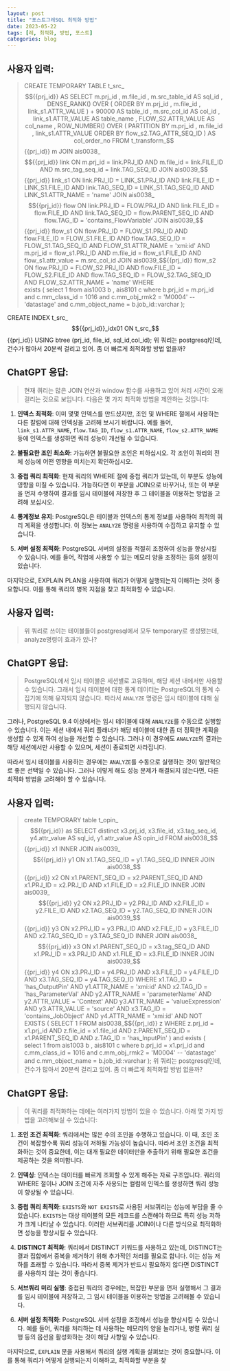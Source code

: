 ```yaml
---
layout: post
title: "포스트그레SQL 최적화 방법"
date: 2023-05-22
tags: [레, 최적화, 방법, 포스트]
categories: blog
---
```


## 사용자 입력:
> CREATE TEMPORARY TABLE t_src_$${{prj_id}} AS
SELECT
    m.prj_id
    , m.file_id
    , m.src_table_id AS sql_id
    , DENSE_RANK() OVER (
ORDER BY
    m.prj_id
    , m.file_id
    , link_s1.ATTR_VALUE
) + 90000 AS table_id
    , m.src_col_id AS col_id
    , link_s1.ATTR_VALUE AS table_name
    , FLOW_S2.ATTR_VALUE AS col_name
    , ROW_NUMBER() OVER (
    PARTITION BY m.prj_id
    , m.file_id
    , link_s1.ATTR_VALUE
ORDER BY
    flow_s2.TAG_ATTR_SEQ_ID
) AS col_order_no
FROM
    t_transform_$${{prj_id}} m
JOIN ais0038_$${{prj_id}} link ON
    m.prj_id = link.PRJ_ID
    AND m.file_id = link.FILE_ID
    AND m.src_tag_seq_id = link.TAG_SEQ_ID
JOIN ais0039_$${{prj_id}} link_s1 ON
    link.PRJ_ID = LINK_S1.PRJ_ID
    AND link.FILE_ID = LINK_S1.FILE_ID
    AND link.TAG_SEQ_ID = LINK_S1.TAG_SEQ_ID
    AND LINK_S1.ATTR_NAME = 'name'
JOIN ais0038_$${{prj_id}} flow ON
    link.PRJ_ID = FLOW.PRJ_ID
    AND link.FILE_ID = flow.FILE_ID
    AND link.TAG_SEQ_ID = flow.PARENT_SEQ_ID
    AND flow.TAG_ID = 'contains_FlowVariable'
JOIN ais0039_$${{prj_id}} flow_s1 ON
    flow.PRJ_ID = FLOW_S1.PRJ_ID
    AND flow.FILE_ID = FLOW_S1.FILE_ID
    AND flow.TAG_SEQ_ID = FLOW_S1.TAG_SEQ_ID
    AND FLOW_S1.ATTR_NAME = 'xmi:id'
    AND m.prj_id = flow_s1.PRJ_ID
    AND m.file_id = flow_s1.FILE_ID
    AND flow_s1.attr_value = m.src_col_id
JOIN ais0039_$${{prj_id}} flow_s2 ON
    flow.PRJ_ID = FLOW_S2.PRJ_ID
    AND flow.FILE_ID = FLOW_S2.FILE_ID
    AND flow.TAG_SEQ_ID = FLOW_S2.TAG_SEQ_ID
    AND FLOW_S2.ATTR_NAME = 'name'
WHERE 	
exists (
		select
							1
		from
			  ais1003 b
			, ais8101 c
		where
			b.prj_id = m.prj_id
			and c.mm_class_id = 1016
			and c.mm_obj_rmk2 = 'M0004'
			-- 'datastage'
			and c.mm_object_name = b.job_id::varchar
	);      

CREATE INDEX t_src_$${{prj_id}}_idx01 ON t_src_$${{prj_id}} USING btree (prj_id, file_id, sql_id,col_id);
위 쿼리는 postgresql인데, 건수가 많아서 20분씩 걸리고 있어. 좀 더 빠르게 최적화할 방법 없을까?

## ChatGPT 응답:
> 현재 쿼리는 많은 JOIN 연산과 window 함수를 사용하고 있어 처리 시간이 오래 걸리는 것으로 보입니다. 다음은 몇 가지 최적화 방법을 제안하는 것입니다:

1. **인덱스 최적화**: 이미 몇몇 인덱스를 만드셨지만, 조인 및 WHERE 절에서 사용하는 다른 칼럼에 대해 인덱싱을 고려해 보시기 바랍니다. 예를 들어, `link_s1.ATTR_NAME`, `flow.TAG_ID`, `flow_s1.ATTR_NAME`, `flow_s2.ATTR_NAME` 등에 인덱스를 생성하면 쿼리 성능이 개선될 수 있습니다.

2. **불필요한 조인 최소화**: 가능하면 불필요한 조인은 피하십시오. 각 조인이 쿼리의 전체 성능에 어떤 영향을 미치는지 확인하십시오.

3. **중첩 쿼리 최적화**: 현재 쿼리의 WHERE 절에 중첩 쿼리가 있는데, 이 부분도 성능에 영향을 미칠 수 있습니다. 가능하다면 이 부분을 JOIN으로 바꾸거나, 또는 이 부분을 먼저 수행하여 결과를 임시 테이블에 저장한 후 그 테이블을 이용하는 방법을 고려해 보십시오.

4. **통계정보 유지**: PostgreSQL은 테이블과 인덱스의 통계 정보를 사용하여 최적의 쿼리 계획을 생성합니다. 이 정보는 `ANALYZE` 명령을 사용하여 수집하고 유지할 수 있습니다.

5. **서버 설정 최적화**: PostgreSQL 서버의 설정을 적절히 조정하여 성능을 향상시킬 수 있습니다. 예를 들어, 작업에 사용할 수 있는 메모리 양을 조정하는 등의 설정이 있습니다.

마지막으로, EXPLAIN PLAN을 사용하여 쿼리가 어떻게 실행되는지 이해하는 것이 중요합니다. 이를 통해 쿼리의 병목 지점을 찾고 최적화할 수 있습니다.

## 사용자 입력:
> 위 쿼리로 쓰이는 테이블들이 postgresql에서 모두 temporary로 생성됐는데, analyze명령이 효과가 있나?

## ChatGPT 응답:
> PostgreSQL에서 임시 테이블은 세션별로 고유하며, 해당 세션 내에서만 사용할 수 있습니다. 그래서 임시 테이블에 대한 통계 데이터는 PostgreSQL의 통계 수집기에 의해 유지되지 않습니다. 따라서 `ANALYZE` 명령은 임시 테이블에 대해 실행되지 않습니다.

그러나, PostgreSQL 9.4 이상에서는 임시 테이블에 대해 `ANALYZE`를 수동으로 실행할 수 있습니다. 이는 세션 내에서 쿼리 플래너가 해당 테이블에 대한 좀 더 정확한 계획을 생성할 수 있게 하여 성능을 개선할 수 있습니다. 그러나 이 경우에도 `ANALYZE`의 결과는 해당 세션에서만 사용할 수 있으며, 세션이 종료되면 사라집니다.

따라서 임시 테이블을 사용하는 경우에는 `ANALYZE`를 수동으로 실행하는 것이 일반적으로 좋은 선택일 수 있습니다. 그러나 이렇게 해도 성능 문제가 해결되지 않는다면, 다른 최적화 방법을 고려해야 할 수 있습니다.

## 사용자 입력:
> create TEMPORARY table t_opin_$${{prj_id}} as
SELECT  
    distinct
    x3.prj_id, 
    x3.file_id, 
    x3.tag_seq_id,
    y4.attr_value AS sql_id, 
    y1.attr_value AS opin_id
FROM ais0038_$${{prj_id}} x1 
INNER JOIN ais0039_$${{prj_id}} y1 ON x1.TAG_SEQ_ID = y1.TAG_SEQ_ID
INNER JOIN ais0038_$${{prj_id}} x2 ON x1.PARENT_SEQ_ID = x2.PARENT_SEQ_ID AND x1.PRJ_ID = x2.PRJ_ID AND x1.FILE_ID = x2.FILE_ID
INNER JOIN ais0039_$${{prj_id}} y2 ON x2.PRJ_ID = y2.PRJ_ID AND x2.FILE_ID = y2.FILE_ID AND x2.TAG_SEQ_ID = y2.TAG_SEQ_ID
INNER JOIN ais0039_$${{prj_id}} y3 ON x2.PRJ_ID = y3.PRJ_ID AND x2.FILE_ID = y3.FILE_ID AND x2.TAG_SEQ_ID = y3.TAG_SEQ_ID
INNER JOIN ais0038_$${{prj_id}} x3 ON x1.PARENT_SEQ_ID = x3.tag_SEQ_ID AND x1.PRJ_ID = x3.PRJ_ID AND x1.FILE_ID = x3.FILE_ID
INNER JOIN ais0039_$${{prj_id}} y4 ON x3.PRJ_ID = y4.PRJ_ID AND x3.FILE_ID = y4.FILE_ID AND x3.TAG_SEQ_ID = y4.TAG_SEQ_ID
WHERE 
    x1.TAG_ID = 'has_OutputPin' 
    AND y1.ATTR_NAME = 'xmi:id' 
    AND x2.TAG_ID = 'has_ParameterVal' 
    AND y2.ATTR_NAME = 'parameterName' 
    AND y2.ATTR_VALUE = 'Context' 
    AND y3.ATTR_NAME = 'valueExpression' 
    AND y3.ATTR_VALUE = 'source' 
    AND x3.TAG_ID = 'contains_JobObject' 
    AND y4.ATTR_NAME = 'xmi:id' 
    AND NOT EXISTS (
        SELECT 1 
        FROM ais0038_$${{prj_id}} z 
        WHERE z.prj_id = x1.prj_id AND z.file_id = x1.file_id AND z.PARENT_SEQ_ID = x1.PARENT_SEQ_ID AND z.TAG_ID = 'has_InputPin'
    )
	and exists (
		select
							1
		from
			  ais1003 b
			, ais8101 c
		where
			b.prj_id = x1.prj_id
			and c.mm_class_id = 1016
			and c.mm_obj_rmk2 = 'M0004'
			-- 'datastage'
			and c.mm_object_name = b.job_id::varchar
	);    위 쿼리는 postgresql인데, 건수가 많아서 20분씩 걸리고 있어. 좀 더 빠르게 최적화할 방법 없을까?

## ChatGPT 응답:
> 이 쿼리를 최적화하는 데에는 여러가지 방법이 있을 수 있습니다. 아래 몇 가지 방법을 고려해보실 수 있습니다:

1. **조인 조건 최적화**: 쿼리에서는 많은 수의 조인을 수행하고 있습니다. 이 때, 조인 조건이 복잡할수록 쿼리 성능이 저하될 가능성이 높습니다. 따라서 조인 조건을 최적화하는 것이 중요한데, 이는 대개 필요한 데이터만을 추출하기 위해 필요한 조건을 제공하는 것을 의미합니다.

2. **인덱싱**: 인덱스는 데이터를 빠르게 조회할 수 있게 해주는 자료 구조입니다. 쿼리의 WHERE 절이나 JOIN 조건에 자주 사용되는 컬럼에 인덱스를 생성하면 쿼리 성능이 향상될 수 있습니다. 

3. **중첩 쿼리 최적화**: `EXISTS`와 `NOT EXISTS`로 사용된 서브쿼리는 성능에 부담을 줄 수 있습니다. `EXISTS`는 대상 테이블의 모든 레코드를 스캔해야 하므로 특히 성능 저하가 크게 나타날 수 있습니다. 이러한 서브쿼리를 JOIN이나 다른 방식으로 최적화하면 성능을 향상시킬 수 있습니다.

4. **DISTINCT 최적화**: 쿼리에서 DISTINCT 키워드를 사용하고 있는데, DISTINCT는 결과 집합에서 중복을 제거하기 위해 추가적인 처리를 필요로 합니다. 이는 성능 저하를 초래할 수 있습니다. 따라서 중복 제거가 반드시 필요하지 않다면 DISTINCT를 사용하지 않는 것이 좋습니다.

5. **서브쿼리 미리 실행**: 중첩된 쿼리의 경우에는, 복잡한 부분을 먼저 실행해서 그 결과를 임시 테이블에 저장하고, 그 임시 테이블을 이용하는 방법을 고려해볼 수 있습니다.

6. **서버 설정 최적화**: PostgreSQL 서버 설정을 조정해서 성능을 향상시킬 수 있습니다. 예를 들어, 쿼리를 처리하는 데 사용하는 메모리의 양을 늘리거나, 병렬 쿼리 실행 등의 옵션을 활성화하는 것이 해당 사항일 수 있습니다.

마지막으로, `EXPLAIN` 문을 사용해서 쿼리의 실행 계획을 살펴보는 것이 중요합니다. 이를 통해 쿼리가 어떻게 실행되는지 이해하고, 최적화할 부분을 찾

